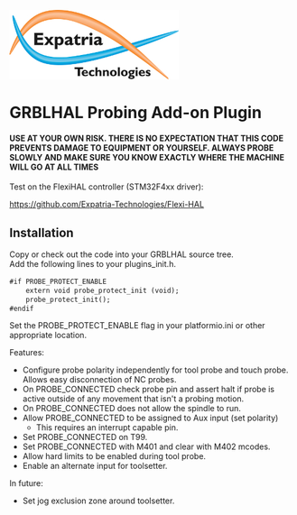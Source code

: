 ![Logo](/readme_images/logo_sm.jpg)
# GRBLHAL Probing Add-on Plugin

#### USE AT YOUR OWN RISK.  THERE IS NO EXPECTATION THAT THIS CODE PREVENTS DAMAGE TO EQUIPMENT OR YOURSELF.  ALWAYS PROBE SLOWLY AND MAKE SURE YOU KNOW EXACTLY WHERE THE MACHINE WILL GO AT ALL TIMES

Test on the FlexiHAL controller (STM32F4xx driver):

https://github.com/Expatria-Technologies/Flexi-HAL

## Installation
Copy or check out the code into your GRBLHAL source tree.  
Add the following lines to your plugins_init.h.
```
#if PROBE_PROTECT_ENABLE
    extern void probe_protect_init (void);
    probe_protect_init();
#endif
```
Set the PROBE_PROTECT_ENABLE flag in your platformio.ini or other appropriate location.

Features:
- Configure probe polarity independently for tool probe and touch probe.  Allows easy disconnection of NC probes.
- On PROBE_CONNECTED check probe pin and assert halt if probe is active outside of any movement that isn't a probing motion.
- On PROBE_CONNECTED does not allow the spindle to run.
- Allow PROBE_CONNECTED to be assigned to Aux input (set polarity)
    - This requires an interrupt capable pin.
- Set PROBE_CONNECTED on T99.
- Set PROBE_CONNECTED with M401 and clear with M402 mcodes.
- Allow hard limits to be enabled during tool probe.
- Enable an alternate input for toolsetter.

In future:
- Set jog exclusion zone around toolsetter.
